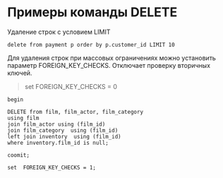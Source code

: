 # Примеры команды DELETE

Удаление строк с условием LIMIT
````
delete from payment p order by p.customer_id LIMIT 10
````

Для удаления строк при массовых ограничениях можно установить параметр FOREIGN_KEY_CHECKS.
Отключает проверку вторичных ключей.

>set  FOREIGN_KEY_CHECKS = 0
````
begin

DELETE from film, film_actor, film_category
using film
join film_actor using (film_id)
join film_category  using (film_id)
left join inventory  using (film_id)
where inventory.film_id is null;

coomit;

set  FOREIGN_KEY_CHECKS = 1;

````